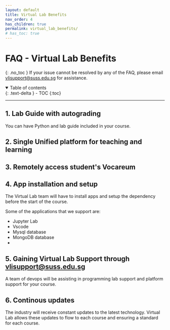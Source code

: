 ```yaml
---
layout: default
title: Virtual Lab Benefits
nav_order: 4
has_children: true
permalink: virtual_lab_benefits/
# has_toc: true
---
```

# FAQ - Virtual Lab Benefits
{: .no_toc }
If your issue cannot be resolved by any of the FAQ, please email <vlisupport@suss.edu.sg> for assistance.

<details open markdown="block">
  <summary>
    Table of contents
  </summary>
  {: .text-delta }
- TOC
{:toc}
</details>

---

## 1. Lab Guide with autograding 

You can have Python and lab guide included in your course. 

## 2. Single Unified platform for teaching and learning

## 3. Remotely access student's Vocareum 

## 4. App installation and setup

The Virtual Lab team will have to install apps and setup the dependency before the start of the course. 

Some of the applications that we support are: 

- Jupyter Lab
- Vscode
- Mysql database
- MongoDB database
- 

## 5. Gaining Virtual Lab Support through vlisupport@suss.edu.sg

A team of devops will be assisting in programming lab support and platform support for your course. 

## 6. Continous updates 

The industry will receive constant updates to the latest technology. Virtual Lab allows these updates to flow to each course and ensuring a standard for each course. 